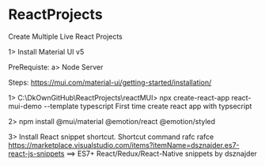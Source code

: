 # ReactProjects
Create Multiple Live React Projects

1> Install Material UI v5

PreRequiste:
a> Node Server

Steps:
https://mui.com/material-ui/getting-started/installation/

 1> C:\DkOwnGitHub\ReactProjects\reactMUI> npx create-react-app react-mui-demo --template typescript
      First time create react app with typsecript

 2> npm install @mui/material @emotion/react @emotion/styled

 3> Install React snippet shortcut.
 Shortcut command
 rafc 
 rafce
 https://marketplace.visualstudio.com/items?itemName=dsznajder.es7-react-js-snippets 
 ==> ES7+ React/Redux/React-Native snippets  by dsznajder

